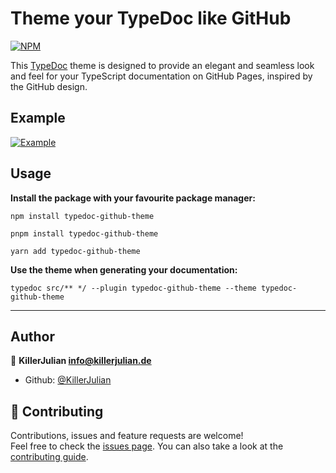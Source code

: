 # Theme your TypeDoc like GitHub

[![NPM](https://nodei.co/npm/typedoc-github-theme.png)](https://npmjs.org/package/typedoc-github-theme)

This [TypeDoc](https://github.com/TypeStrong/typedoc) theme is designed to provide an elegant and seamless look and feel for your TypeScript documentation on GitHub Pages, inspired by the GitHub design.

## Example

[![Example](./example.png)](https://killerjulian.github.io/typedoc-github-theme/)

## Usage

**Install the package with your favourite package manager:**

```text
npm install typedoc-github-theme
```

```text
pnpm install typedoc-github-theme
```

```text
yarn add typedoc-github-theme
```

**Use the theme when generating your documentation:**

```text
typedoc src/** */ --plugin typedoc-github-theme --theme typedoc-github-theme
```

---

## Author

👤 **KillerJulian <info@killerjulian.de>**

- Github: [@KillerJulian](https://github.com/KillerJulian)

## 🤝 Contributing

Contributions, issues and feature requests are welcome!<br />Feel free to check the [issues page](https://github.com/KillerJulian/typedoc-github-theme/issues). You can also take a look at the [contributing guide](https://github.com/KillerJulian/typedoc-github-theme/blob/master/CONTRIBUTING.md).
